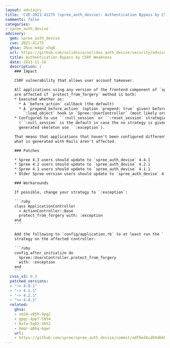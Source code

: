 ```yaml
---
layout: advisory
title: 'CVE-2021-41275 (spree_auth_devise): Authentication Bypass by CSRF Weakness'
comments: false
categories:
- spree_auth_devise
advisory:
  gem: spree_auth_devise
  cve: 2021-41275
  ghsa: 26xx-m4q2-xhq8
  url: https://github.com/solidusio/solidus_auth_devise/security/advisories/GHSA-xm34-v85h-9pg2
  title: Authentication Bypass by CSRF Weakness
  date: 2021-11-18
  description: |
    ### Impact

    CSRF vulnerability that allows user account takeover.

    All applications using any version of the frontend component of `spree_auth_devise`
    are affected if `protect_from_forgery` method is both:
    * Executed whether as:
      * A `before_action` callback (the default)
      * A `prepend_before_action` (option `prepend: true` given) before the
        `:load_object` hook in `Spree::UserController` (most likely order to find).
    * Configured to use ``:null_session` or ``:reset_session` strategies
      (``:null_session` is the default in case the no strategy is given, but `rails --new`
      generated skeleton use ``:exception`).

    That means that applications that haven't been configured differently from
    what is generated with Rails aren't affected.

    ### Patches

    * Spree 4.3 users should update to `spree_auth_devise` 4.4.1
    * Spree 4.2 users should update to `spree_auth_devise` 4.2.1
    * Spree 4.1 users should update to `spree_auth_devise` 4.1.1
    * Older Spree version users should update to `spree_auth_devise` 4.0.1

    ### Workarounds

    If possible, change your strategy to `:exception`:

    ```ruby
    class ApplicationController
      < ActionController::Base
      protect_from_forgery with: :exception
    end
    ```

    Add the following to `config/application.rb` to at least run the `:exception`
    strategy on the affected controller:

    ```ruby
    config.after_initialize do
      Spree::UsersController.protect_from_forgery
      with: :exception
    end
    ```
  cvss_v3: 9.3
  patched_versions:
  - "~> 4.0.1"
  - "~> 4.1.1"
  - "~> 4.2.1"
  - ">= 4.4.1"
  related:
    ghsa:
    - xm34-v85h-9pg2
    - gpqc-4pp7-5954
    - 8xfw-5q82-3652
    - 6mqr-q86q-6gwr
    url:
    - https://github.com/spree/spree_auth_devise/commit/adf6ed4cd94d66091776b5febd4ff3767362de63
---
```

